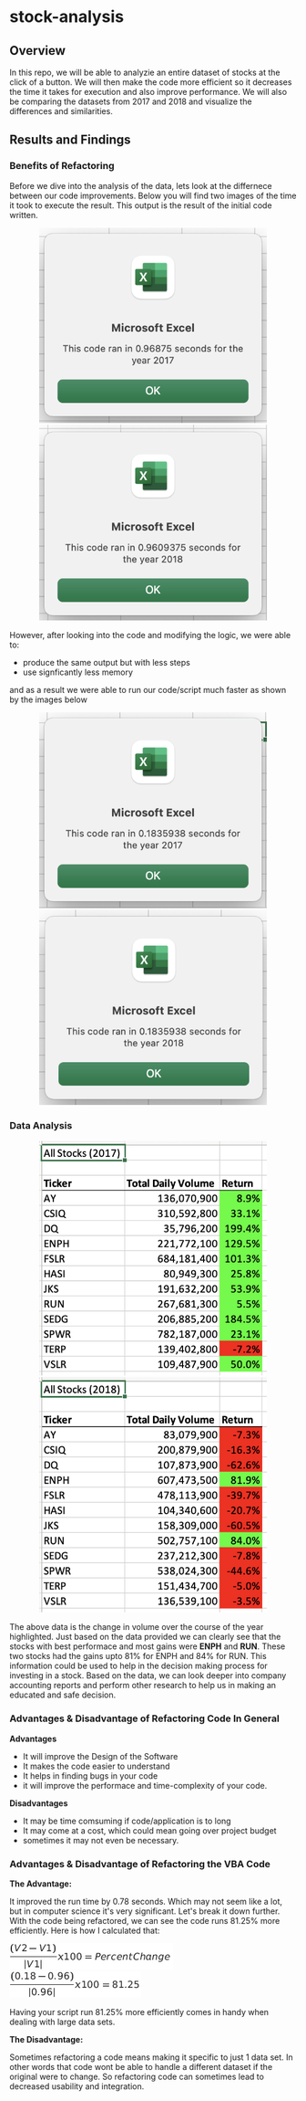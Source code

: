 # stock-analysis
## Overview

In this repo, we will be able to analyzie an entire dataset of stocks at the click of a button. We will then make the code more efficient so it decreases the time it takes for execution and also improve performance. We will also be comparing the datasets from 2017 and 2018 and visualize the differences and similarities. 

## Results and Findings

### Benefits of Refactoring

Before we dive into the analysis of the data, lets look at the differnece between our code improvements. Below you will find two images of the time it took to execute the result. This output is the result of the initial code written. 

<p align="center">
<img src="/Resources/AllStock2017.png" alt="All Stock 2017 Time" width="400"> 
<img src="/Resources/AllStock2018.png" alt="All Stock 2018 Time" width="400"> 
</p>

However, after looking into the code and modifying the logic, we were able to: 
- produce the same output but with less steps
- use signficantly less memory

and as a result we were able to run our code/script much faster as shown by the images below

<p align="center">
<img src="/Resources/AllStock2017-Refactored.png" alt="All Stock 2017 Refactored" width="400"> 
<img src="/Resources/AllStock2018-Refactored.png" alt="All Stock 2018 Refactored" width="400"> 
</p>

### Data Analysis
  <p align="center"> 
    <img src="/Resources/VBA_Challenge_2017.png" alt="All Stock 2017 Time" width="400">
    <img src="/Resources/VBA_Challenge_2018.png" alt="All Stock 2017 Time" width="400">
  </p>

The above data is the change in volume over the course of the year highlighted. Just based on the data provided we can clearly see that the stocks with best performace and most gains were **ENPH** and **RUN**. These two stocks had the gains upto 81% for ENPH and 84% for RUN. This information could be used to help in the decision making process for investing in a stock. Based on the data, we can look deeper into company accounting reports and perform other research to help us in making an educated and safe decision. 

### Advantages & Disadvantage of Refactoring Code In General

**Advantages**
- It will improve the Design of the Software
- It makes the code easier to understand
- It helps in finding bugs in your code
- it will improve the performace and time-complexity of your code.

**Disadvantages**
- It may be time comsuming if code/application is to long
- It may come at a cost, which could mean going over project budget
- sometimes it may not even be necessary.

### Advantages & Disadvantage of Refactoring the VBA Code

**The Advantage:**

It improved the run time by 0.78 seconds. Which may not seem like a lot, but in computer science it's very significant. Let's break it down further. With the code being refactored, we can see the code runs 81.25% more efficiently. Here is how I calculated that: 

<img src="/Resources/Formula.png" alt="Formula">
<br>
<img src="/Resources/FormulaSolved.png" alt="Formula Solved"> 

Having your script run 81.25% more efficiently comes in handy when dealing with large data sets. 

**The Disadvantage:**

Sometimes refactoring a code means making it specific to just 1 data set. In other words that code wont be able to handle a different dataset if the original were to change. So refactoring code can sometimes lead to decreased usability and integration. 

